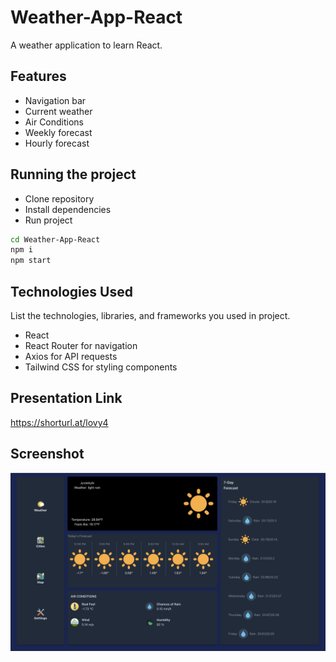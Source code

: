 # Weather-App-React

A weather application to learn React.


## Features

- Navigation bar
- Current weather
- Air Conditions
- Weekly forecast
- Hourly forecast

## Running the project
- Clone repository
- Install dependencies 
- Run project

```sh
cd Weather-App-React
npm i
npm start
```

## Technologies Used
List the technologies, libraries, and frameworks you used in project. 
- React
- React Router for navigation
- Axios for API requests
- Tailwind CSS for styling components

## Presentation Link 
https://shorturl.at/lovy4


## Screenshot
![App Screenshot](./AppScreenshot.png)